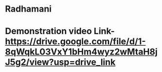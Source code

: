 # Radhamani
# Demonstration video Link- https://drive.google.com/file/d/1-8qWqkL03VxY1bHm4wyz2wMtaH8jJ5g2/view?usp=drive_link
